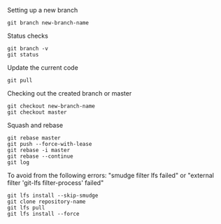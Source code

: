 Setting up a new branch
```
git branch new-branch-name
```
Status checks
```
git branch -v
git status
```
Update the current code
```
git pull
```
Checking out the created branch or master

```
git checkout new-branch-name
git checkout master
```
Squash and rebase
```
git rebase master
git push --force-with-lease
git rebase -i master
git rebase --continue
git log

```

To avoid from the following errors: "smudge filter lfs failed" or "external filter 'git-lfs filter-process' failed"

```
git lfs install --skip-smudge
git clone repository-name
git lfs pull
git lfs install --force
```
